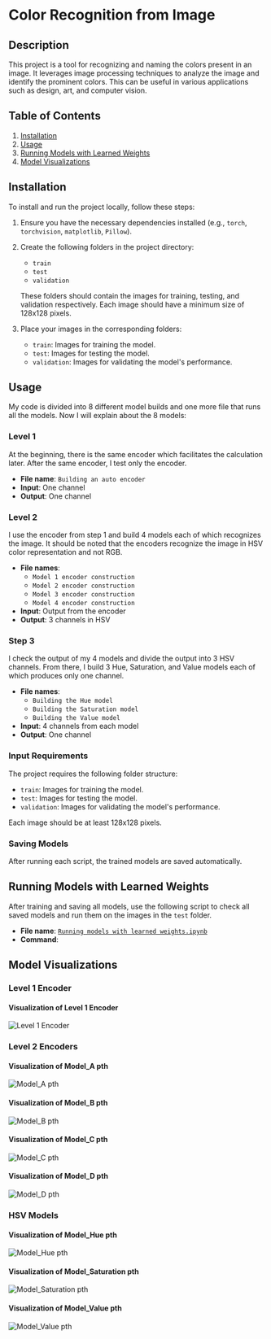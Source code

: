 # Color Recognition from Image

## Description
This project is a tool for recognizing and naming the colors present in an image. It leverages image processing techniques to analyze the image and identify the prominent colors. This can be useful in various applications such as design, art, and computer vision.

## Table of Contents
1. [Installation](#installation)
2. [Usage](#usage)
3. [Running Models with Learned Weights](#running-models-with-learned-weights)
4. [Model Visualizations](#model-visualizations)

## Installation
To install and run the project locally, follow these steps:

1. Ensure you have the necessary dependencies installed (e.g., `torch`, `torchvision`, `matplotlib`, `Pillow`).

2. Create the following folders in the project directory:
    - `train`
    - `test`
    - `validation`

    These folders should contain the images for training, testing, and validation respectively. Each image should have a minimum size of 128x128 pixels.

3. Place your images in the corresponding folders:
    - `train`: Images for training the model.
    - `test`: Images for testing the model.
    - `validation`: Images for validating the model's performance.

## Usage
My code is divided into 8 different model builds and one more file that runs all the models. Now I will explain about the 8 models:

### Level 1
At the beginning, there is the same encoder which facilitates the calculation later. After the same encoder, I test only the encoder.
- **File name**: `Building an auto encoder`
- **Input**: One channel
- **Output**: One channel

### Level 2
I use the encoder from step 1 and build 4 models each of which recognizes the image. It should be noted that the encoders recognize the image in HSV color representation and not RGB.
- **File names**: 
  - `Model 1 encoder construction`
  - `Model 2 encoder construction`
  - `Model 3 encoder construction`
  - `Model 4 encoder construction`
- **Input**: Output from the encoder
- **Output**: 3 channels in HSV

### Step 3
I check the output of my 4 models and divide the output into 3 HSV channels. From there, I build 3 Hue, Saturation, and Value models each of which produces only one channel.
- **File names**: 
  - `Building the Hue model`
  - `Building the Saturation model`
  - `Building the Value model`
- **Input**: 4 channels from each model
- **Output**: One channel

### Input Requirements
The project requires the following folder structure:
- `train`: Images for training the model.
- `test`: Images for testing the model.
- `validation`: Images for validating the model's performance.

Each image should be at least 128x128 pixels.

### Saving Models
After running each script, the trained models are saved automatically.

## Running Models with Learned Weights
After training and saving all models, use the following script to check all saved models and run them on the images in the `test` folder.
- **File name**: [`Running models with learned weights.ipynb`](Running%20models%20with%20learned%20weights.ipynb)
- **Command**: 

## Model Visualizations

### Level 1 Encoder

#### Visualization of Level 1 Encoder
![Level 1 Encoder](https://github.com/user-attachments/assets/27d8eb47-2194-481b-a2ba-542b33bbe294)

### Level 2 Encoders

#### Visualization of Model_A pth
![Model_A pth](https://github.com/user-attachments/assets/7199d9b2-60de-47b4-b235-967b521aee8e)

#### Visualization of Model_B pth
![Model_B pth](https://github.com/user-attachments/assets/d35aa197-8188-473c-955c-9ccee686d602)

#### Visualization of Model_C pth
![Model_C pth](https://github.com/user-attachments/assets/04804fff-53cb-4551-a065-53d72dccb092)

#### Visualization of Model_D pth
![Model_D pth](https://github.com/user-attachments/assets/b37bcede-d557-4412-96d3-93a344aec632)

### HSV Models

#### Visualization of Model_Hue pth
![Model_Hue pth](https://github.com/user-attachments/assets/429fa855-4764-4927-aba5-021c0a85c763)

#### Visualization of Model_Saturation pth
![Model_Saturation pth](https://github.com/user-attachments/assets/ed15ecff-de8a-4b7c-a46a-33252f0b82a2)

#### Visualization of Model_Value pth
![Model_Value pth](https://github.com/user-attachments/assets/9bd82de8-1240-442e-a628-ff774eae7f65)
